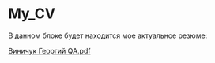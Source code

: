# My_CV

В данном блоке будет находится мое актуальное резюме:

[Виничук Георгий QA.pdf](https://github.com/GeorgeVinichuk/My_CV/files/11627486/QA.pdf)
